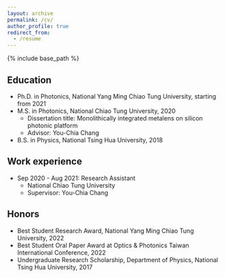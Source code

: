 ```yaml
---
layout: archive
permalink: /cv/
author_profile: true
redirect_from:
  - /resume
---
```


{% include base_path %}

Education
------
* Ph.D. in Photonics, National Yang Ming Chiao Tung University, starting from 2021
* M.S. in Photonics, National Chiao Tung University, 2020
  *  Dissertation title: Monolithically integrated metalens on silicon photonic platform
  *  Advisor: You-Chia Chang
* B.S. in Physics, National Tsing Hua University, 2018

Work experience
------
* Sep 2020 - Aug 2021: Research Assistant
  * National Chiao Tung University
  * Supervisor: You-Chia Chang

Honors
------
* Best Student Research Award, National Yang Ming Chiao Tung University, 2022
* Best Student Oral Paper Award at Optics & Photonics Taiwan International Conference, 2022
* Undergraduate Research Scholarship, Department of Physics, National Tsing Hua University, 2017

